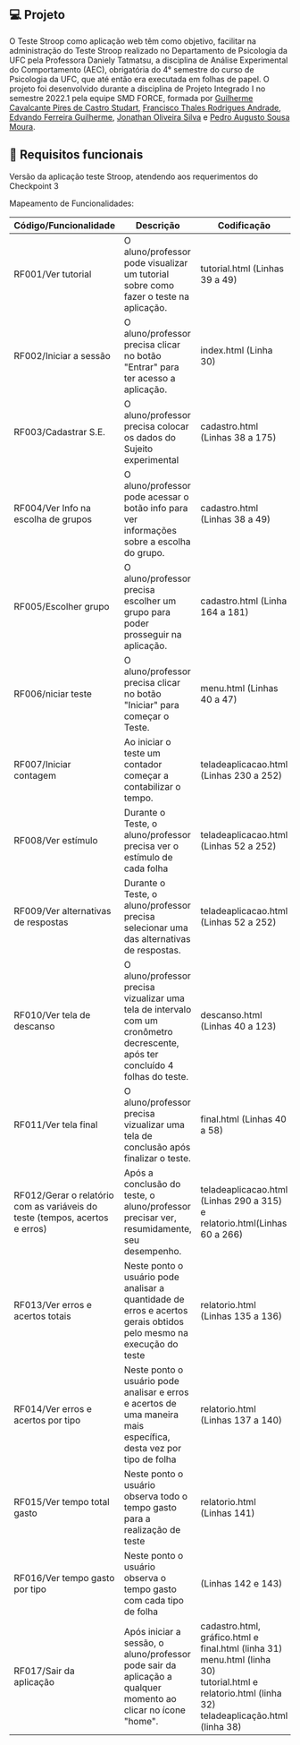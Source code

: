 ## :computer: Projeto

O Teste Stroop como aplicação web têm como objetivo, facilitar na administração do Teste Stroop realizado no Departamento de Psicologia da UFC pela Professora Daniely Tatmatsu, a disciplina de Análise Experimental do Comportamento (AEC), obrigatória do 4° semestre do curso de Psicologia da UFC, que até então era executada em folhas de papel. O projeto foi desenvolvido durante a disciplina de Projeto Integrado I no semestre 2022.1 pela equipe SMD FORCE, formada por <a href="#">Guilherme Cavalcante Pires de Castro Studart</a>, <a href="#">Francisco Thales Rodrigues Andrade</a>, <a href="#">Edvando Ferreira Guilherme</a>, <a href="#">Jonathan Oliveira Silva</a> e <a href="#">Pedro Augusto Sousa Moura</a>.


## :pushpin: Requisitos funcionais
Versão da aplicação teste Stroop, atendendo aos requerimentos do Checkpoint 3



Mapeamento de Funcionalidades:

| Código/Funcionalidade | Descrição | Codificação |
| --------------------- | --------- | ----------- |
| RF001/Ver tutorial | O aluno/professor pode visualizar um tutorial sobre como fazer o teste na aplicação. | tutorial.html (Linhas 39 a 49) |
| RF002/Iniciar a sessão| O aluno/professor precisa clicar no botão "Entrar" para ter acesso a aplicação. | index.html (Linha 30) |
| RF003/Cadastrar S.E.  | O aluno/professor precisa colocar os dados do Sujeito experimental | cadastro.html (Linhas 38 a 175) |   
| RF004/Ver Info na escolha de grupos | O aluno/professor pode acessar o botão info para ver informações sobre a escolha do grupo. | cadastro.html (Linhas 38  a 49) |  
| RF005/Escolher grupo | O aluno/professor precisa escolher um grupo para poder prosseguir na aplicação. | cadastro.html (Linha 164 a 181)  |
| RF006/niciar teste | O aluno/professor precisa clicar no botão "Iniciar" para começar o Teste. | menu.html (Linhas 40 a 47) |
| RF007/Iniciar contagem | Ao iniciar o teste um contador começar a contabilizar o tempo.  | teladeaplicacao.html (Linhas 230 a 252) |
| RF008/Ver estímulo | Durante o Teste, o aluno/professor precisa ver o estímulo de cada folha | teladeaplicacao.html (Linhas 52 a 252) |
| RF009/Ver alternativas de respostas | Durante o Teste, o aluno/professor precisa selecionar uma das alternativas de respostas. | teladeaplicacao.html (Linhas 52 a 252)|
| RF010/Ver tela de descanso | O aluno/professor precisa vizualizar uma tela de intervalo com um cronômetro decrescente, após ter concluído 4 folhas do teste. | descanso.html (Linhas 40 a 123) |
| RF011/Ver tela final | O aluno/professor precisa vizualizar uma tela de conclusão após finalizar o teste.| final.html (Linhas 40 a 58) |
| RF012/Gerar o relatório com as variáveis do teste (tempos, acertos e erros) | Após a conclusão do teste, o aluno/professor precisar ver, resumidamente, seu desempenho. | teladeaplicacao.html (Linhas 290 a 315) e relatorio.html(Linhas 60 a 266) |
| RF013/Ver erros e acertos totais | Neste ponto o usuário pode analisar a quantidade de erros e acertos gerais obtidos pelo mesmo na execução do teste | relatorio.html (Linhas 135 a 136) |
| RF014/Ver erros e acertos por tipo | Neste ponto o usuário pode analisar e erros e acertos de uma maneira mais específica, desta vez por tipo de folha | relatorio.html (Linhas 137 a 140) |
| RF015/Ver tempo total gasto | Neste ponto o usuário observa todo o tempo gasto para a realização de teste | relatorio.html (Linhas 141) |
| RF016/Ver tempo gasto por tipo | Neste ponto o usuário observa o tempo gasto com cada tipo de folha | (Linhas 142 e 143) |
| RF017/Sair da aplicação | Após iniciar a sessão, o aluno/professor pode sair da aplicação a qualquer momento ao clicar no ícone "home". | cadastro.html, gráfico.html e final.html (linha 31) <br> menu.html (linha 30) <br> tutorial.html e relatorio.html (linha 32) <br> teladeaplicação.html (linha 38) <br>  
